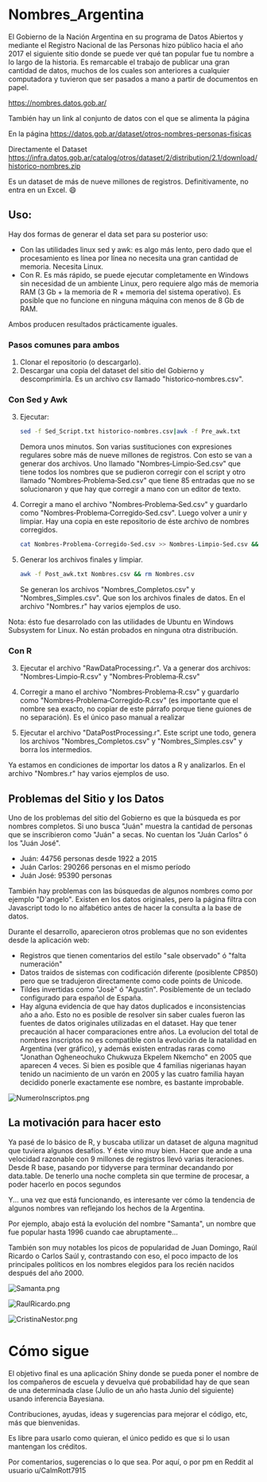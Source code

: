 # Nombres_Argentina

El Gobierno de la Nación Argentina en su programa de Datos Abiertos y mediante el Registro Nacional de las Personas hizo público hacia el año 2017 el siguiente sitio donde se puede ver qué tan popular fue tu nombre a lo largo de la historia. Es remarcable el trabajo de publicar una gran cantidad de datos, muchos de los cuales son anteriores a cualquier computadora y tuvieron que ser pasados a mano a partir de documentos en papel.

https://nombres.datos.gob.ar/

También hay un link al conjunto de datos con el que se alimenta la página

En la página
https://datos.gob.ar/dataset/otros-nombres-personas-fisicas

Directamente el Dataset
https://infra.datos.gob.ar/catalog/otros/dataset/2/distribution/2.1/download/historico-nombres.zip

Es un dataset de más de nueve millones de registros. Definitivamente, no entra en un Excel. :smile:


## Uso:
Hay dos formas de generar el data set para su posterior uso:
 - Con las utilidades linux sed y awk: es algo más lento, pero dado que el procesamiento es línea por línea no necesita una gran cantidad de memoria. Necesita Linux.
 - Con R. Es más rápido, se puede ejecutar completamente en Windows sin necesidad de un ambiente Linux, pero requiere algo más de memoria RAM (3 Gb + la memoria de R + memoria del sistema operativo). Es posible que no funcione en ninguna máquina con menos de 8 Gb de RAM.

Ambos producen resultados prácticamente iguales.


### Pasos comunes para ambos

1) Clonar el repositorio (o descargarlo).
2) Descargar una copia del dataset del sitio del Gobierno y descomprimirla. Es un archivo csv llamado "historico&#8209;nombres.csv".


### Con Sed y Awk

3) Ejecutar:

    ```` bash
    sed -f Sed_Script.txt historico-nombres.csv|awk -f Pre_awk.txt
    ````

   Demora unos minutos. Son varias sustituciones con expresiones regulares sobre más de nueve millones de registros. Con esto se van a generar dos archivos. Uno llamado "Nombres&#8209;Limpio&#8209;Sed.csv" que tiene todos los nombres que se pudieron corregir con el script y otro llamado "Nombres&#8209;Problema&#8209;Sed.csv" que tiene 85 entradas que no se solucionaron y que hay que corregir a mano con un editor de texto.

4) Corregir a mano el archivo "Nombres&#8209;Problema&#8209;Sed.csv" y guardarlo como "Nombres&#8209;Problema&#8209;Corregido&#8209;Sed.csv". Luego volver a unir y limpiar. Hay una copia en este repositorio de éste archivo de nombres corregidos.

    ```` bash
    cat Nombres-Problema-Corregido-Sed.csv >> Nombres-Limpio-Sed.csv && mv Nombres-Limpio-Sed.csv Nombres.csv && rm Nombres-Problema-Sed.csv
    ````


5) Generar los archivos finales y limpiar.

    ```` bash
    awk -f Post_awk.txt Nombres.csv && rm Nombres.csv
    ````

   Se generan los archivos "Nombres_Completos.csv" y "Nombres_Simples.csv". Que son los archivos finales de datos. En el archivo "Nombres.r" hay varios ejemplos de uso.


Nota: ésto fue desarrolado con las utilidades de Ubuntu en Windows Subsystem for Linux. No están probados en ninguna otra distribución.



### Con R

3) Ejecutar el archivo "RawDataProcessing.r". Va a generar dos archivos: "Nombres&#8209;Limpio&#8209;R.csv" y "Nombres&#8209;Problema&#8209;R.csv"

4) Corregir a mano el archivo "Nombres&#8209;Problema&#8209;R.csv" y guardarlo como "Nombres&#8209;Problema&#8209;Corregido&#8209;R.csv" (es importante que el nombre sea exacto, no copiar de este párrafo porque tiene guiones de no separación). Es el único paso manual a realizar


5) Ejecutar el archivo "DataPostProcessing.r". Este script une todo, genera los archivos "Nombres_Completos.csv" y "Nombres_Simples.csv" y borra los intermedios.


Ya estamos en condiciones de importar los datos a R y analizarlos. En el archivo "Nombres.r" hay varios ejemplos de uso.



## Problemas del Sitio y los Datos

Uno de los problemas del sitio del Gobierno es que la búsqueda es por nombres completos.  Si uno busca "Juán" muestra la cantidad de personas que se inscribieron como "Juán" a secas. No cuentan los "Juán Carlos" ó los "Juán José".

- Juán: 44756 personas desde 1922 a 2015
- Juán Carlos: 290266 personas en el mismo período
- Juán José: 95390 personas

También hay problemas con las búsquedas de algunos nombres como por ejemplo "D'angelo". Existen en los datos originales, pero la página filtra con Javascript todo lo no alfabético antes de hacer la consulta a la base de datos.

Durante el desarrollo, aparecieron otros problemas que no son evidentes desde la aplicación web:

- Registros que tienen comentarios del estilo "sale observado" ó "falta numeración"
- Datos traidos de sistemas con codificación diferente (posiblente CP850) pero que se tradujeron directamente como code points de Unicode.
- Tildes invertidas como "Josè" ó "Agustìn". Posiblemente de un teclado configurado para español de España.
- Hay alguna evidencia de que hay datos duplicados e inconsistencias año a año. Esto no es posible de resolver sin saber cuales fueron las fuentes de datos originales utilizadas en el dataset. Hay que tener precaución al hacer comparaciones entre años. La evolucion del total de nombres inscriptos no es compatible con la evolución de la natalidad en Argentina (ver gráfico), y además existen entradas raras como  "Jonathan Ogheneochuko Chukwuza Ekpelem Nkemcho" en 2005 que aparecen 4 veces. Si bien es posible que 4 familias nigerianas hayan tenido un nacimiento de un varón en 2005 y las cuatro familia hayan decidido ponerle exactamente ese nombre, es bastante improbable.


![NumeroInscriptos.png](./Imagenes/NumeroInscriptos.png)



## La motivación para hacer esto

Ya pasé de lo básico de R, y buscaba utilizar un dataset de alguna magnitud que tuviera algunos desafíos. Y éste vino muy bien. Hacer que ande a una velocidad razonable con 9 millones de registros llevó varias iteraciones. Desde R base, pasando por tidyverse para terminar decandando por data.table. De tenerlo una noche completa sin que termine de procesar, a poder hacerlo en pocos segundos


Y... una vez que está funcionando, es interesante ver cómo la tendencia de algunos nombres van reflejando los hechos de la Argentina.

Por ejemplo, abajo está la evolución del nombre "Samanta", un nombre que fue popular hasta 1996 cuando cae abruptamente...

También son muy notables los picos de popularidad de Juan Domingo, Raúl Ricardo o Carlos Saúl y, contrastando con eso, el poco impacto de los principales políticos en los nombres elegidos para los recién nacidos después del año 2000.

![Samanta.png](./Imagenes/Samanta.png)

![RaulRicardo.png](./Imagenes/RaulRicardo.png)

![CristinaNestor.png](./Imagenes/CristinaNestor.png)


# Cómo sigue

El objetivo final es  una aplicación Shiny donde se pueda poner el nombre de los compañeros de escuela y devuelva qué probabilidad hay de que sean de una determinada clase (Julio de un año hasta Junio del siguiente) usando inferencia Bayesiana.

Contribuciones, ayudas, ideas y sugerencias para mejorar el código, etc, más que bienvenidas.

Es libre para usarlo como quieran, el único pedido es que si lo usan mantengan los créditos.

Por comentarios, sugerencias o lo que sea. Por aquí, o por pm en Reddit al usuario u/CalmRott7915
